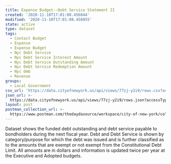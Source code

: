 ```yaml
---
title: Expense Budget--Debt Service Statement II
created: '2020-11-10T17:01:08.456044'
modified: '2020-11-10T17:01:08.456055'
state: active
type: dataset
tags:
  - Contact Budget
  - Expense
  - Expense Budget
  - Nyc Debt Service
  - Nyc Debt Service Interest Amount
  - Nyc Debt Service Outstanding Amount
  - Nyc Debt Service Redemption Amount
  - Nyc Omb
  - Revenue
groups:
  - Local Government
csv_url: 'https://data.cityofnewyork.us/api/views/77zj-y2i9/rows.csv?accessType=DOWNLOAD'
json_url: >-
  https://data.cityofnewyork.us/api/views/77zj-y2i9/rows.json?accessType=DOWNLOAD
layout: post
postman_collection_url: >-
  https://www.postman.com/thedaydasource/workspace/city-of-new-york/collection/15909983-079e3e6f-1b86-4f23-ac81-66a4212b2902
---
```

Dataset shows the funded debt outstanding and debt service payable to bondholders during the next fiscal year. Debt and Debt Service is shown by category/purpose for which the debt was issued and is further classified as to the amounts that are exempt or not exempt from the Constitutional Debt Limit. All amounts are in dollars and information is updated twice per year at the Executive and Adopted budgets.
